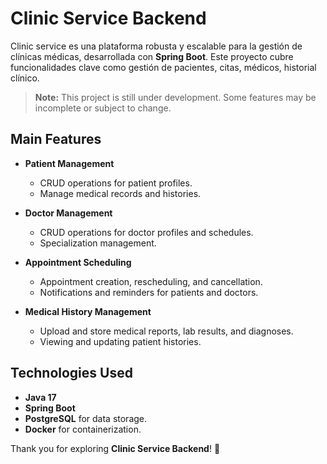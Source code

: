 # Clinic Service Backend

Clinic service es una plataforma robusta y escalable para la gestión de clínicas médicas, desarrollada con **Spring Boot**. Este proyecto cubre funcionalidades clave como gestión de pacientes, citas, médicos, historial clínico.

> **Note:** This project is still under development. Some features may be incomplete or subject to change.

## Main Features

- **Patient Management**
    - CRUD operations for patient profiles.
    - Manage medical records and histories.

- **Doctor Management**
    - CRUD operations for doctor profiles and schedules.
    - Specialization management.

- **Appointment Scheduling**
    - Appointment creation, rescheduling, and cancellation.
    - Notifications and reminders for patients and doctors.

- **Medical History Management**
    - Upload and store medical reports, lab results, and diagnoses.
    - Viewing and updating patient histories.

## Technologies Used

- **Java 17**
- **Spring Boot**
- **PostgreSQL** for data storage.
- **Docker** for containerization.

Thank you for exploring **Clinic Service Backend**! 🚀
